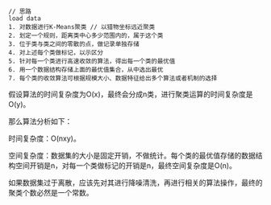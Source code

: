 ```
// 思路
load data
1. 对数据进行K-Means聚类 // 以猎物坐标远近聚类
2. 划定一个规则，距离类中心多少范围内的，属于这个类
3. 位于类与类之间的零散的点，做记录单独存储
4. 对上述每个类做标记，以示区分
5. 针对每一个类进行高速收敛的算法，得出每一个类的最优值
6. 用一个数据结构存储上面的最优值集合，从中选出最优
7. 每个类的收敛算法可根据规模大小、数据特征给出多个算法或者机制的选择
```

假设算法的时间复杂度为O(x)，最终会分成n类，进行聚类运算的时间复杂度是O(y)。

那么算法分析如下：

时间复杂度：O(nxy)。

空间复杂度：数据集的大小是固定开销，不做统计。每个类的最优值存储的数据结构空间开销是n，对每一个类做标记的开销是n，最终空间复杂度是O(n)。

如果数据集过于离散，应该先对其进行降噪清洗，再进行相关的算法操作，最终的聚类个数必然是一个常数。